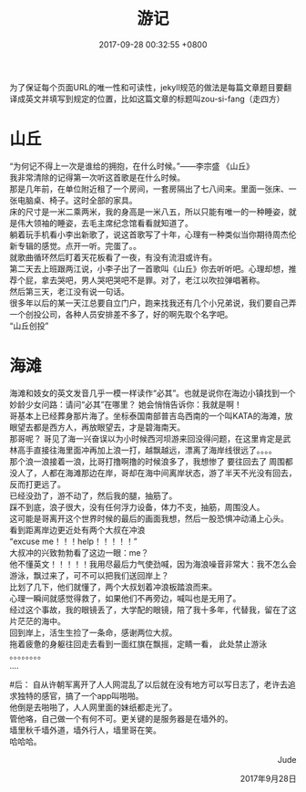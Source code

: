 ﻿---
layout: post
title:  "游记"
date:   2017-09-28 00:32:55 +0800
categories: other
---
为了保证每个页面URL的唯一性和可读性，jekyll规范的做法是每篇文章题目要翻译成英文并填写到规定的位置，比如这篇文章的标题叫zou-si-fang（走四方）
 
# 山丘
“为何记不得上一次是谁给的拥抱，在什么时候。”——李宗盛 《山丘》  
我非常清除的记得第一次听这首歌是在什么时候。  
那是几年前，在单位附近租了一个房间，一套房隔出了七八间来。里面一张床、一张电脑桌、椅子。这时全部的家具。  
床的尺寸是一米二乘两米，我的身高是一米八五，所以只能有唯一的一种睡姿，就是伟大领袖的睡姿，去毛主席纪念馆看看就知道了。  
躺着玩手机看小李出新歌了，说这首歌写了十年，心理有一种类似当你期待周杰伦新专辑的感觉。点开一听。完蛋了。。  
就歌曲循环然后盯着天花板看了一夜，有没有流泪或许有。  
第二天去上班跟两江说，小李子出了一首歌叫《山丘》你去听听吧。心理却想，推荐个屁，拿去哭吧，男人哭吧哭吧不是罪。对了，老江以吹拉弹唱著称。  
然后第三天，老江没有说一句话。  
很多年以后的某一天江总要自立门户，跑来找我还有几个小兄弟说，我们要自己弄一个创投公司，各种人员安排差不多了，好的啊先取个名字吧。  
“山丘创投”  

# 海滩
海滩和妓女的英文发音几乎一模一样读作“必其”。也就是说你在海边小镇找到一个妙龄少女问路：请问“必其”在哪里？ 她会悄悄告诉你：我就是啊！  
哥基本上已经葬身那片海了。坐标泰国南部普吉岛西南的一个叫KATA的海滩，放眼望去都是西方人，再放眼望去，才是碧海南天。  
那哥呢？ 哥见了海一兴奋误以为小时候西河坝游来回没得问题，在这里肯定是武林高手直接往海里面冲再加上浪一打，越飘越远，漂离了海岸线很远了。。。。  
那个浪一浪接着一浪，比哥打撸啊撸的时候浪多了，我想惨了 要往回去了 周围都没人了，人都在海滩那边在岸，哥却在海中间离岸状态，游了半天不光没有回去，反而打更远了。  
已经没劲了，游不动了，然后我的腿，抽筋了。  
踩不到底，浪子很大，没有任何浮力设备，体力不支，抽筋，周围没人。  
这可能是哥离开这个世界时候的最后的画面我想，然后一股恐惧冲动涌上心头。  
看到距离岸边更近处有两个大叔在冲浪  
“excuse me！！！help！！！！！”  
大叔冲的兴致勃勃看了这边一眼：me？  
他不懂英文！！！！！我用尽最后力气使劲喊，因为海浪噪音非常大：我不怎么会游泳，飘过来了，可不可以把我们送回岸上？  
比划了几下，他们就懂了，两个大叔划着冲浪板踏浪而来。  
心理一瞬间就感觉得救了，如果他们不再旁边，喊叫也是无用了。  
经过这个事故，我的眼镜丢了，大学配的眼镜，陪了我十多年，代替我，留在了这片茫茫的海中。  
回到岸上，活生生捡了一条命，感谢两位大叔。  
拖着疲惫的身躯往回走去看到一面红旗在飘摇，定睛一看， 此处禁止游泳  
。。。。。。。。  
....


#后：
自从许朝军离开了人人网混乱了以后就在没有地方可以写日志了，老许去追求独特的感官，搞了一个app叫啪啪。  
他倒是去啪啪了，人人网里面的妹纸都走光了。  
管他咯，自己做一个有何不可。更关键的是服务器是在墙外的。  
墙里秋千墙外道，墙外行人，墙里哥在笑。  
哈哈哈。  
<p align="right">Jude</p> 
<p align="right">2017年9月28日</p>

